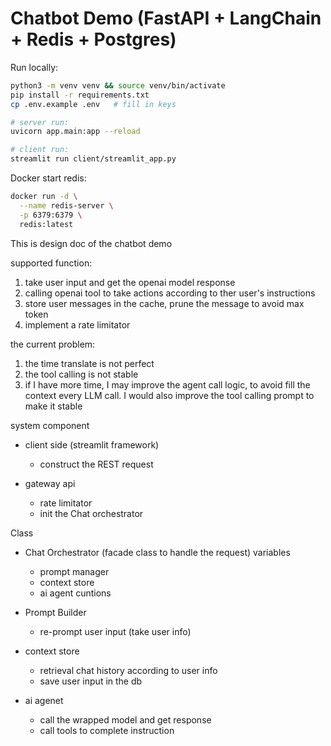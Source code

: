 # Chatbot Demo (FastAPI + LangChain + Redis + Postgres)

Run locally:

```bash
python3 -m venv venv && source venv/bin/activate
pip install -r requirements.txt
cp .env.example .env   # fill in keys

# server run:
uvicorn app.main:app --reload

# client run:
streamlit run client/streamlit_app.py


```

Docker start redis:

```bash
docker run -d \
  --name redis-server \
  -p 6379:6379 \
  redis:latest
```


This is design doc of the chatbot demo


supported function:
1. take user input and get the openai model response
2. calling openai tool to take actions according to ther user's instructions
3. store user messages in the cache, prune the message to avoid max token
5. implement a rate limitator


the current problem:
1. the time translate is not perfect 
2. the tool calling is not stable
3. if I have more time, I may improve the agent call logic, to avoid fill the context every LLM call. I would also improve the tool calling prompt to make it stable


system component 

- client side (streamlit framework)
    - construct the REST request 

- gateway api 
    - rate limitator
    - init the Chat orchestrator 

Class

- Chat Orchestrator (facade class to handle the request)
    variables
    - prompt manager
    - context store
    - ai agent
    cuntions


- Prompt Builder
    - re-prompt user input (take user info)

- context store
    - retrieval chat history according to user info
    - save user input in the db

- ai agenet
    - call the wrapped model and get response
    - call tools to complete instruction 


